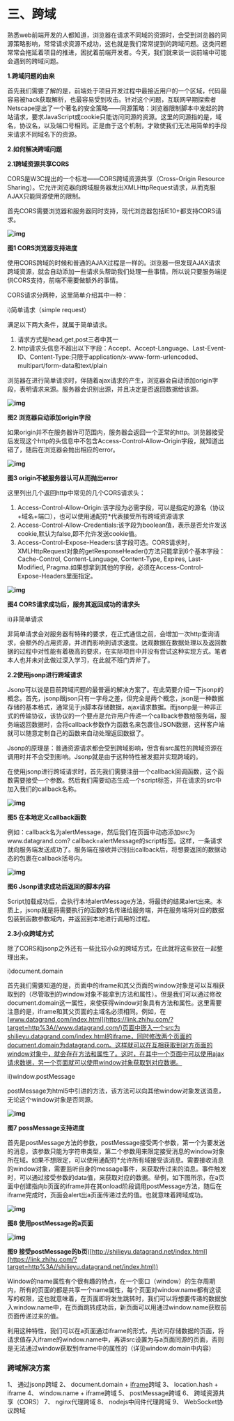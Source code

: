 # 三、跨域

熟悉web前端开发的人都知道，浏览器在请求不同域的资源时，会受到浏览器的同源策略影响，常常请求资源不成功，这也就是我们常常提到的跨域问题。这类问题常常会拖延着项目的推进，困扰着前端开发者。今天，我们就来谈一谈前端中可能会遇到的跨域问题。

**1.跨域问题的由来**

首先我们需要了解的是，前端处于项目开发过程中最接近用户的一个区域，代码最容易被hack获取解析，也最容易受到攻击。针对这个问题，互联网早期探索者Netscape提出了一个著名的安全策略——同源策略：浏览器限制脚本中发起的跨站请求，要求JavaScript或cookie只能访问同源的资源。这里的同源指的是，域名，协议名，以及端口号相同。正是由于这个机制，才致使我们无法用简单的手段来请求不同域名下的资源。

**2.如何解决跨域问题**

**2.1跨域资源共享CORS**

CORS是W3C提出的一个标准——CORS跨域资源共享（Cross-Origin Resource Sharing）。它允许浏览器向跨域服务器发出XMLHttpRequest请求，从而克服AJAX只能同源使用的限制。

首先CORS需要浏览器和服务器同时支持，现代浏览器包括IE10+都支持CORS请求。

**![img](https://md-1304276643.cos.ap-beijing.myqcloud.com//PicGo/24983e93db482861aa4455a2e68f04c9_1440w.png)**

**图1 CORS浏览器支持进度**

使用CORS跨域的时候和普通的AJAX过程是一样的。浏览器一但发现AJAX请求跨域资源，就会自动添加一些请求头帮助我们处理一些事情。所以说只要服务端提供CORS支持，前端不需要做额外的事情。

CORS请求分两种，这里简单介绍其中一种：

i)简单请求（simple request）

满足以下两大条件，就属于简单请求。

1. 请求方式是head,get,post三者中其一
2. http请求头信息不超出以下字段：Accept、Accept-Language、Last-Event-ID、Content-Type:只限于application/x-www-form-urlencoded、multipart/form-data和text/plain

浏览器在进行简单请求时，伴随着ajax请求的产生，浏览器会自动添加origin字段，表明请求来源。服务器会识别出源，并且决定是否返回数据给该源。

**![img](三、跨域.assets/eda410292c203fb5e09e8b5f5384b52c_1440w.png)**

**图2 浏览器自动添加origin字段**

如果origin并不在服务器许可范围内，服务器会返回一个正常的http。浏览器接受后发现这个http的头信息中不包含Access-Control-Allow-Origin字段，就知道出错了，随后在浏览器会抛出相应的error。

**![img](https://md-1304276643.cos.ap-beijing.myqcloud.com//PicGo/354507bddbdf82eaadeb7499d95e8472_1440w.png)**

**图3 origin不被服务器认可从而抛出error**

这里列出几个返回http中常见的几个CORS请求头：

1. Access-Control-Allow-Origin:该字段为必需字段，可以是指定的源名（协议+域名+端口），也可以使用通配符*代表接受所有跨域资源请求
2. Access-Control-Allow-Credentials:该字段为boolean值，表示是否允许发送cookie,默认为false,即不允许发送cookie值。
3. Access-Control-Expose-Headers:该字段可选。CORS请求时，XMLHttpRequest对象的getResponseHeader()方法只能拿到6个基本字段：Cache-Control, Content-Language, Content-Type, Expires, Last-Modified, Pragma.如果想拿到其他的字段，必须在Access-Control-Expose-Headers里面指定。

**![img](https://md-1304276643.cos.ap-beijing.myqcloud.com//PicGo/724841137894db78dc6f9d55b0a56fd2_1440w.png)**

**图4 CORS请求成功后，服务其返回成功的请求头**

ii)非简单请求

非简单请求会对服务器有特殊的要求，在正式通信之前，会增加一次http查询请求，会额外的占用资源，并进而影响到请求速度。达观数据在数据处理以及返回数据的过程中对性能有着极高的要求，在实际项目中并没有尝试这种实现方式。笔者本人也并未对此做过深入学习，在此就不班门弄斧了。

**2.2使用jsonp进行跨域请求**

Jsonp可以说是目前跨域问题的最普遍的解决方案了。在此简要介绍一下jsonp的概念。首先，jsonp跟json只有一字母之差，但完全是两个概念，json是一种数据存储的基本格式，通常见于js脚本存储数据，ajax请求数据。而jsonp是一种非正式的传输协议，该协议的一个要点是允许用户传递一个callback参数给服务端，服务端返回数据时，会将callback参数作为函数名来包裹住JSON数据，这样客户端就可以随意定制自己的函数来自动处理返回数据了。

Jsonp的原理是：普通资源请求都会受到跨域影响，但含有src属性的跨域资源在调用时并不会受到影响。Jsonp就是由于这种特性被发掘并实现跨域的。

在使用jsonp进行跨域请求时，首先我们需要注册一个callback回调函数，这个函数需要接受一个参数。然后我们需要动态生成一个script标签，并在请求的src中加入我们的callback名称。



**![img](https://md-1304276643.cos.ap-beijing.myqcloud.com//PicGo/44ce9d0bcaab4768abcab248fb1f72a3_1440w.png)**

**图5 在本地定义callback函数**

例如：callback名为alertMessage，然后我们在页面中动态添加src为www.datagrand.com? callback=alertMessage的script标签。这样，一条请求就向服务端发送成功了。服务端在接收并识别出callback后，将想要返回的数据动态的包裹在callback括号内。

**![img](三、跨域.assets/a39ef9a138e7ce3431d2c5cb7c33af5a_1440w.png)**

**图6 Jsonp请求成功后返回的脚本内容**

Script加载成功后，会执行本地alertMessage方法，将最终的结果alert出来。本质上，jsonp就是将需要执行的函数的名传递给服务端，并在服务端将对应的数据包装到函数参数域内，并返回到本地进行调用的过程。

**2.3小众跨域方式**

除了CORS和jsonp之外还有一些比较小众的跨域方式，在此就将这些放在一起整理出来。

i)document.domain

首先我们需要知道的是，页面中的iframe和其父页面的window对象是可以互相获取到的（尽管取到的window对象不能拿到方法和属性）。但是我们可以通过修改document.domain这一属性，来使获得window对象具有方法和属性。这里需要注意的是，iframe和其父页面的主域名必须相同。例如，在[www.datagrand.com/index.html](https://link.zhihu.com/?target=http%3A//www.datagrand.com/)页面中嵌入一个src为shilieyu.datagrand.com/index.html的iframe，同时修改两个页面的document.domain为datagrand.com。这样就可以在互相获取到对方页面的window对象中，就会存在方法和属性了。这时，在其中一个页面中可以使用ajax请求数据，另一个页面就可以使用window对象获取到对应数据。

ii)window.postMessage

postMessage为html5中引进的方法，该方法可以向其他window对象发送消息，无论这个window对象是否同源。

**![img](https://md-1304276643.cos.ap-beijing.myqcloud.com//PicGo/7eacfc7a21b7e394ca8170f2d9bddd96_1440w.png)**

**图7 possMessage支持进度**

首先是postMessage方法的参数，postMessage接受两个参数，第一个为要发送的消息，该参数只能为字符串类型，第二个参数用来限定接受消息的window对象所在域。如果不想限定，可以使用通配符*允许所有域接受该消息。需要接收消息的window对象，需要监听自身的message事件，来获取传过来的消息。事件触发时，可以通过接受参数的data值，来获取对应的数据。举例，如下图所示，在a页面中创建指向b页面的iframe并在其onload阶段调用postMessage方法，随后在iframe完成时，页面会alert出a页面传递过去的值。也就意味着跨域成功。

**![img](https://md-1304276643.cos.ap-beijing.myqcloud.com//PicGo/690cef418b28f255c53900e9347128fb_1440w.png)**

**图8 使用postMessage的a页面**

**![img](https://md-1304276643.cos.ap-beijing.myqcloud.com//PicGo/56b1bc623200ac5cd05462ec121de748_1440w.png)**

**图9 接受postMessage的b页**([http://shilieyu.datagrand.net/index.html](https://link.zhihu.com/?target=http%3A//shilieyu.datagrand.net/index.html))

Window的name属性有个很有趣的特点，在一个窗口（window）的生存周期内，所有的页面的都是共享一个name属性，每个页面对window.name都有这读写的权限，这也就意味着，在页面即将发生跳转时，我们可以将想要传递的数据放入window.name中，在页面跳转成功后，新页面可以用通过window.name获取前页面传递过来的值。

利用这种特性，我们可以在a页面通过iframe的形式，先访问存储数据的页面，将请求值存入iframe的window.name中，再讲src设置为与a页面同源的页面，否则是无法通过window获取到iframe中的属性的（详见window.domain中内容）

### 跨域解决方案

1、 通过jsonp跨域
2、 document.domain + [iframe](https://so.csdn.net/so/search?q=iframe&spm=1001.2101.3001.7020)跨域
3、 location.hash + iframe
4、 window.name + iframe跨域
5、 postMessage跨域
6、 跨域资源共享（CORS）
7、 nginx代理跨域
8、 nodejs中间件代理跨域
9、 WebSocket协议跨域